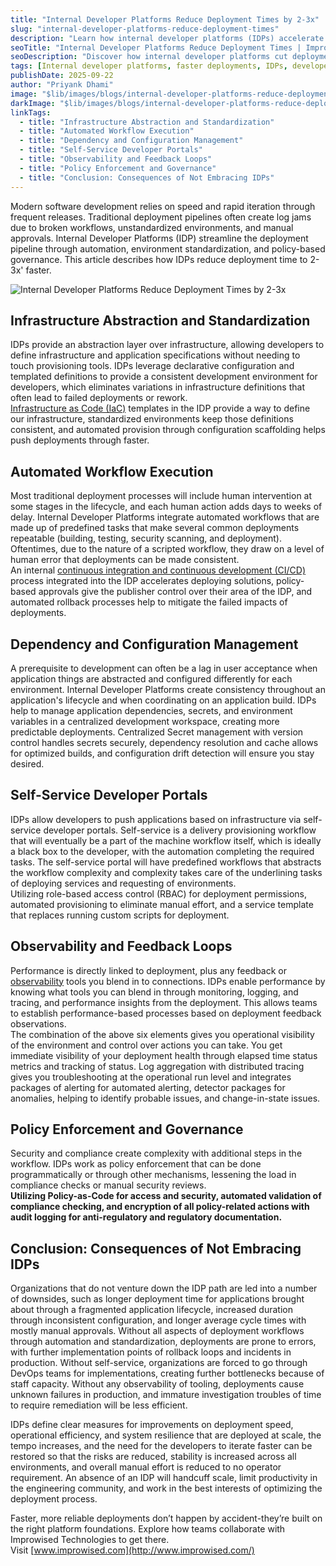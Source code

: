 ```yaml
---
title: "Internal Developer Platforms Reduce Deployment Times by 2-3x"
slug: "internal-developer-platforms-reduce-deployment-times"
description: "Learn how internal developer platforms (IDPs) accelerate delivery cycles by reducing deployment times by up to 3x."
seoTitle: "Internal Developer Platforms Reduce Deployment Times | Improwised"
seoDescription: "Discover how internal developer platforms cut deployment times by 2-3x. Improwised showcases how IDPs accelerate faster, safer releases."
tags: [Internal developer platforms, faster deployments, IDPs, developer productivity, deployment automation, Improwised]
publishDate: 2025-09-22
author: "Priyank Dhami" 
image: "$lib/images/blogs/internal-developer-platforms-reduce-deployment-times-head-light.svg"
darkImage: "$lib/images/blogs/internal-developer-platforms-reduce-deployment-times-head-dark.svg"
linkTags:
  - title: "Infrastructure Abstraction and Standardization" 
  - title: "Automated Workflow Execution"
  - title: "Dependency and Configuration Management"
  - title: "Self-Service Developer Portals"
  - title: "Observability and Feedback Loops"
  - title: "Policy Enforcement and Governance"
  - title: "Conclusion: Consequences of Not Embracing IDPs"
---
```


Modern software development relies on speed and rapid iteration through frequent releases. Traditional deployment pipelines often create log jams due to broken workflows, unstandardized environments, and manual approvals. Internal Developer Platforms (IDP) streamline the deployment pipeline through automation, environment standardization, and policy-based governance. This article describes how IDPs reduce deployment time to 2-3x' faster.

![Internal Developer Platforms Reduce Deployment Times by 2-3x]($lib/images/blogs/internal-developer-platforms-reduce-deployment-times-body.svg)

## Infrastructure Abstraction and Standardization

     
   IDPs provide an abstraction layer over infrastructure, allowing developers to define infrastructure and application specifications without needing to touch provisioning tools. IDPs leverage declarative configuration and templated definitions to provide a consistent development environment for developers, which eliminates variations in infrastructure definitions that often lead to failed deployments or rework.  
   [Infrastructure as Code (IaC)](https://www.improwised.com/services/platform-engineering/code-and-infra-management/) templates in the IDP provide a way to define our infrastructure, standardized environments keep those definitions consistent, and automated provision through configuration scaffolding helps push deployments through faster.  
   

## Automated Workflow Execution

   Most traditional deployment processes will include human intervention at some stages in the lifecycle, and each human action adds days to weeks of delay. Internal Developer Platforms integrate automated workflows that are made up of predefined tasks that make several common deployments repeatable (building, testing, security scanning, and deployment). Oftentimes, due to the nature of a scripted workflow, they draw on a level of human error that deployments can be made consistent.  
   An internal [continuous integration and continuous development (CI/CD)](https://www.improwised.com/services/platform-engineering/) process integrated into the IDP accelerates deploying solutions, policy-based approvals give the publisher control over their area of the IDP, and automated rollback processes help to mitigate the failed impacts of deployments.

## Dependency and Configuration Management

   A prerequisite to development can often be a lag in user acceptance when application things are abstracted and configured differently for each environment. Internal Developer Platforms create consistency throughout an application's lifecycle and when coordinating on an application build. IDPs help to manage application dependencies, secrets, and environment variables in a centralized development workspace, creating more predictable deployments. Centralized Secret management with version control handles secrets securely, dependency resolution and cache allows for optimized builds, and configuration drift detection will ensure you stay desired.

## Self-Service Developer Portals

   IDPs allow developers to push applications based on infrastructure via self-service developer portals. Self-service is a delivery provisioning workflow that will eventually be a part of the machine workflow itself, which is ideally a black box to the developer, with the automation completing the required tasks. The self-service portal will have predefined workflows that abstracts the workflow complexity and complexity takes care of the underlining tasks of deploying services and requesting of environments.  
   Utilizing role-based access control (RBAC) for deployment permissions, automated provisioning to eliminate manual effort, and a service template that replaces running custom scripts for deployment.

## Observability and Feedback Loops

   Performance is directly linked to deployment, plus any feedback or [observability](https://www.improwised.com/services/platform-engineering/monitoring-and-observability/) tools you blend in to connections. IDPs enable performance by knowing what tools you can blend in through monitoring, logging, and tracing, and performance insights from the deployment. This allows teams to establish performance-based processes based on deployment feedback observations.  
   The combination of the above six elements gives you operational visibility of the environment and control over actions you can take. You get immediate visibility of your deployment health through elapsed time status metrics and tracking of status. Log aggregation with distributed tracing gives you troubleshooting at the operational run level and integrates packages of alerting for automated alerting, detector packages for anomalies, helping to identify probable issues, and change-in-state issues.

## Policy Enforcement and Governance

   Security and compliance create complexity with additional steps in the workflow. IDPs work as policy enforcement that can be done programmatically or through other mechanisms, lessening the load in compliance checks or manual security reviews.  
   **Utilizing Policy-as-Code for access and security, automated validation of compliance checking, and encryption of all policy-related actions with audit logging for anti-regulatory and regulatory documentation.**

## Conclusion: Consequences of Not Embracing IDPs

Organizations that do not venture down the IDP path are led into a number of downsides, such as longer deployment time for applications brought about through a fragmented application lifecycle, increased duration through inconsistent configuration, and longer average cycle times with mostly manual approvals. Without all aspects of deployment workflows through automation and standardization, deployments are prone to errors, with further implementation points of rollback loops and incidents in production. Without self-service, organizations are forced to go through DevOps teams for implementations, creating further bottlenecks because of staff capacity. Without any observability of tooling, deployments cause unknown failures in production, and immature investigation troubles of time to require remediation will be less efficient.

IDPs define clear measures for improvements on deployment speed, operational efficiency, and system resilience that are deployed at scale, the tempo increases, and the need for the developers to iterate faster can be restored so that the risks are reduced, stability is increased across all environments, and overall manual effort is reduced to no operator requirement. An absence of an IDP will handcuff scale, limit productivity in the engineering community, and work in the best interests of optimizing the deployment process.

Faster, more reliable deployments don’t happen by accident-they’re built on the right platform foundations. Explore how teams collaborate with Improwised Technologies to get there.  
Visit [www.improwised.com](http://www.improwised.com/)
